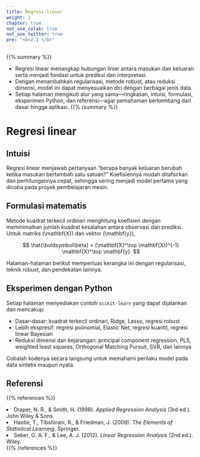 ```yaml
---
title: Regresi linear
weight: 1
chapter: true
not_use_colab: true
not_use_twitter: true
pre: "<b>2.1 </b>"
---
```


{{% summary %}}
- Regresi linear menangkap hubungan linier antara masukan dan keluaran serta menjadi fondasi untuk prediksi dan interpretasi.
- Dengan menambahkan regularisasi, metode robust, atau reduksi dimensi, model ini dapat menyesuaikan diri dengan berbagai jenis data.
- Setiap halaman mengikuti alur yang sama—ringkasan, intuisi, formulasi, eksperimen Python, dan referensi—agar pemahaman berkembang dari dasar hingga aplikasi.
{{% /summary %}}

# Regresi linear

## Intuisi
Regresi linear menjawab pertanyaan “berapa banyak keluaran berubah ketika masukan bertambah satu satuan?” Koefisiennya mudah ditafsirkan dan perhitungannya cepat, sehingga sering menjadi model pertama yang dicoba pada proyek pembelajaran mesin.

## Formulasi matematis
Metode kuadrat terkecil ordinari menghitung koefisien dengan meminimalkan jumlah kuadrat kesalahan antara observasi dan prediksi. Untuk matriks \(\mathbf{X}\) dan vektor \(\mathbf{y}\),

$$
\hat{\boldsymbol\beta} = (\mathbf{X}^\top \mathbf{X})^{-1} \mathbf{X}^\top \mathbf{y}.
$$

Halaman-halaman berikut memperluas kerangka ini dengan regularisasi, teknik robust, dan pendekatan lainnya.

## Eksperimen dengan Python
Setiap halaman menyediakan contoh `scikit-learn` yang dapat dijalankan dan mencakup:

- Dasar-dasar: kuadrat terkecil ordinari, Ridge, Lasso, regresi robust  
- Lebih ekspresif: regresi polinomial, Elastic Net, regresi kuantil, regresi linear Bayesian  
- Reduksi dimensi dan kejarangan: principal component regression, PLS, weighted least squares, Orthogonal Matching Pursuit, SVR, dan lainnya

Cobalah kodenya secara langsung untuk memahami perilaku model pada data sintetis maupun nyata.

## Referensi
{{% references %}}
<li>Draper, N. R., &amp; Smith, H. (1998). <i>Applied Regression Analysis</i> (3rd ed.). John Wiley &amp; Sons.</li>
<li>Hastie, T., Tibshirani, R., &amp; Friedman, J. (2009). <i>The Elements of Statistical Learning</i>. Springer.</li>
<li>Seber, G. A. F., &amp; Lee, A. J. (2012). <i>Linear Regression Analysis</i> (2nd ed.). Wiley.</li>
{{% /references %}}
